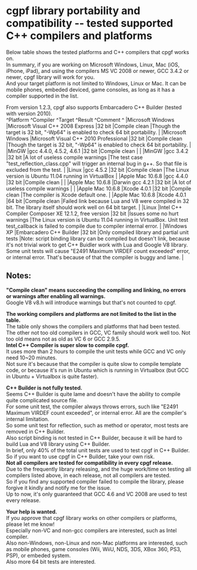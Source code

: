 # cgpf library portability and compatibility -- tested supported C++ compilers and platforms

Below table shows the tested platforms and C++ compilers that cpgf works on.  
In summary, if you are working on Microsoft Windows, Linux, Mac (iOS, iPhone, iPad), and using the compilers MS VC 2008 or newer, GCC 3.4.2 or newer, cpgf library will work for you.  
And your target platform is not limited to Windows, Linux or Mac. It can be mobile phones, embeded deviced, game consoles, as long as it has a compiler supported in the list.

From version 1.2.3, cpgf also supports Embarcadero C++ Builder (tested with version 2010).  
^Platform 	^Compiler 	^Target 	^Result 	^Comment 	^
|Microsoft Windows 	|Microsoft Visual C++ 2008 Express 	|32 bit 	|Compile clean 	|Though the target is 32 bit, "-Wp64" is enabled to check 64 bit portability. 	|
|Microsoft Windows 	|Microsoft Visual C++ 2010 Professional 	|32 bit 	|Compile clean 	|Though the target is 32 bit, "-Wp64" is enabled to check 64 bit portability. 	|
|MinGW 	|gcc 4.4.0, 4.5.2, 4.6.1 	|32 bit 	|Compile clean 	| 	|
|MinGW 	|gcc 3.4.2 	|32 bit 	|A lot of useless compile warnings 	|The test case "test_reflection_class.cpp" will trigger an internal bug in g++. So that file is excluded from the test. 	|
|Linux 	|gcc 4.5.2 	|32 bit 	|Compile clean 	|The Linux version is Ubuntu 11.04 running in VirtualBox 	|
|Apple Mac 10.6.8 	|gcc 4.4.0 	|32 bit 	|Compile clean 	| 	|
|Apple Mac 10.6.8 	|Darwin gcc 4.2.1 	|32 bit 	|A lot of useless compile warnings 	| 	|
|Apple Mac 10.6.8 	|Xcode 4.0.1 	|32 bit 	|Compile clean 	|The compiler is Xcode default one. 	|
|Apple Mac 10.6.8 	|Xcode 4.0.1 	|64 bit 	|Compile clean 	|Failed link because Lua and V8 were compiled in 32 bit. The library itself should work well on 64 bit target. 	|
|Linux 	|Intel C++ Compiler Composer XE 12.1.2, free version 	|32 bit 	|Issues some no hurt warnings 	|The Linux version is Ubuntu 11.04 running in VirtualBox. Unit test test_callback is failed to compile due to compiler internal error. 	|
|Windows XP 	|Embarcadero C++ Builder 	|32 bit 	|Only compiled library and partial unit tests 	|Note: script binding library can be compiled but doesn't link, because it's not trivial work to get C++ Buidler work with Lua and Google V8 library. Some unit tests will cause "E2491 Maximum VIRDEF count exceeded" error, or internal error. That's because of that the compiler is buggy and lame. 	|

## Notes:

**"Compile clean" means succeeding the compiling and linking, no errors or warnings after enabling all warnings.**  
Google V8 v8.h will introduce warnings but that's not counted to cpgf.

**The working compilers and platforms are not limited to the list in the table.**  
The table only shows the compilers and platforms that had been tested.  
The other not too old compilers in GCC, VC family should work well too. Not too old means not as old as VC 6 or GCC 2.9.5.  
**Intel C++ Compiler is super slow to compile cpgf.**  
It uses more than 2 hours to compile the unit tests while GCC and VC only need 10~20 minutes.  
Not sure it's because that the compiler is quite slow to compile template code, or because it's run in Ubuntu which is running in Virtualbox (but GCC in Ubuntu + Virtualbox is quite faster).

**C++ Builder is not fully tested.**  
Seems C++ Builder is quite lame and doesn't have the ability to compile quite complicated source file.  
For some unit test, the compiler always throws errors, such like "E2491 Maximum VIRDEF count exceeded", or internal error. All are the compiler's internal limitation.  
So some unit test for reflection, such as method or operator, most tests are removed in C++ Builder.  
Also script binding is not tested in C++ Builder, because it will be hard to build Lua and V8 library using C++ Builder.  
In brief, only 40% of the total unit tests are used to test cpgf in C++ Builder.  
So if you want to use cpgf in C++ Builder, take your own risk.  
**Not all compilers are tested for compatibility in every cpgf release.**  
Due to the frequently library releasing, and the huge work/time on testing all compilers listed above, in each release, not all compilers are tested.  
So if you find any supported compiler failed to compile the library, please forgive it kindly and notify me for the issue.  
Up to now, it's only guaranteed that GCC 4.6 and VC 2008 are used to test every release.

**Your help is wanted.**  
If you approve that cpgf library works on other compilers or platforms, please let me know!  
Especially non-VC and non-gcc compilers are interested, such as Intel compiler.  
Also non-Windows, non-Linux and non-Mac platforms are interested, such as mobile phones, game consoles (Wii, WiiU, NDS, 3DS, XBox 360, PS3, PSP), or embeded system.  
Also more 64 bit tests are interested.

